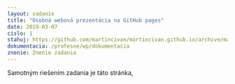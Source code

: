 ```yaml
---
layout: zadanie
title: "Osobná webová prezentácia na GitHub pages"
date: 2019-03-07
cislo: 1
stahuj: https://github.com/martincivan/martincivan.github.io/archive/master.zip
dokumentacia: /profesne/wp/dokumentacia
znenie: Znenie zadania
---
```


Samotným riešením zadania je táto stránka,
